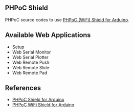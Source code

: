 ## PHPoC Shield
PHPoC source codes to use [PHPoC (WiFi) Shield for Arduino](http://www.phpoc.com/phpoc_shield_for_arduino.php).

## Available Web Applications
* Setup
* Web Serial Monitor
* Web Serial Plotter
* Web Remote Push
* Web Remote Slide
* Web Remote Pad

## References
* [PHPoC Shield for Arduino](https://www.phpoc.com/support/manual/p4s-348-r2_user_manual/)
* [PHPoC WiFi Shield for Arduino](https://www.phpoc.com/support/manual/p4s-347-r2_user_manual/)
